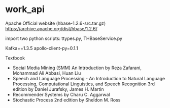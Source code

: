 # work_api


Apache Official website (hbase-1.2.6-src.tar.gz)
https://archive.apache.org/dist/hbase/1.2.6/

import two python scripts: ttypes.py, THBaseService.py

Kafka==1.3.5
apollo-client-py=0.1.1


Textbook
* Social Media Mining (SMM) An Introduction by Reza Zafarani, Mohammad Ali Abbasi, Huan Liu
* Speech and Language Processing - An Introduction to Natural Language Processing, Computational Linguistics, and Speech Recognition 3rd edition by Daniel Jurafsky, James H. Martin 
* Recommender Systems by Charu C. Aggarwal
* Stochastic Process 2nd edition by Sheldon M. Ross
